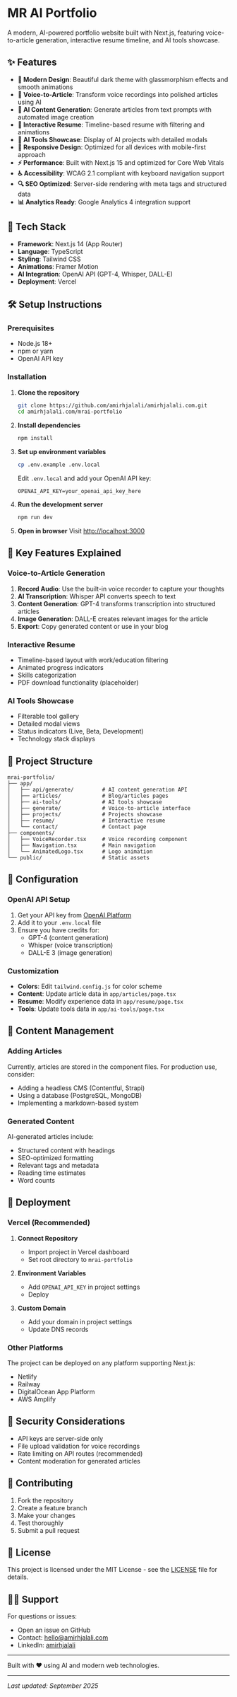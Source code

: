 # MR AI Portfolio

A modern, AI-powered portfolio website built with Next.js, featuring voice-to-article generation, interactive resume timeline, and AI tools showcase.

## ✨ Features

- **🎨 Modern Design**: Beautiful dark theme with glassmorphism effects and smooth animations
- **🎤 Voice-to-Article**: Transform voice recordings into polished articles using AI
- **📝 AI Content Generation**: Generate articles from text prompts with automated image creation
- **💼 Interactive Resume**: Timeline-based resume with filtering and animations
- **🔧 AI Tools Showcase**: Display of AI projects with detailed modals
- **📱 Responsive Design**: Optimized for all devices with mobile-first approach
- **⚡ Performance**: Built with Next.js 15 and optimized for Core Web Vitals
- **♿ Accessibility**: WCAG 2.1 compliant with keyboard navigation support
- **🔍 SEO Optimized**: Server-side rendering with meta tags and structured data
- **📊 Analytics Ready**: Google Analytics 4 integration support

## 🚀 Tech Stack

- **Framework**: Next.js 14 (App Router)
- **Language**: TypeScript
- **Styling**: Tailwind CSS
- **Animations**: Framer Motion
- **AI Integration**: OpenAI API (GPT-4, Whisper, DALL-E)
- **Deployment**: Vercel

## 🛠️ Setup Instructions

### Prerequisites

- Node.js 18+ 
- npm or yarn
- OpenAI API key

### Installation

1. **Clone the repository**
   ```bash
   git clone https://github.com/amirhjalali/amirhjalali.com.git
   cd amirhjalali.com/mrai-portfolio
   ```

2. **Install dependencies**
   ```bash
   npm install
   ```

3. **Set up environment variables**
   ```bash
   cp .env.example .env.local
   ```
   
   Edit `.env.local` and add your OpenAI API key:
   ```env
   OPENAI_API_KEY=your_openai_api_key_here
   ```

4. **Run the development server**
   ```bash
   npm run dev
   ```

5. **Open in browser**
   Visit [http://localhost:3000](http://localhost:3000)

## 🎯 Key Features Explained

### Voice-to-Article Generation

1. **Record Audio**: Use the built-in voice recorder to capture your thoughts
2. **AI Transcription**: Whisper API converts speech to text
3. **Content Generation**: GPT-4 transforms transcription into structured articles
4. **Image Generation**: DALL-E creates relevant images for the article
5. **Export**: Copy generated content or use in your blog

### Interactive Resume

- Timeline-based layout with work/education filtering
- Animated progress indicators
- Skills categorization
- PDF download functionality (placeholder)

### AI Tools Showcase

- Filterable tool gallery
- Detailed modal views
- Status indicators (Live, Beta, Development)
- Technology stack displays

## 📁 Project Structure

```
mrai-portfolio/
├── app/
│   ├── api/generate/         # AI content generation API
│   ├── articles/             # Blog/articles pages
│   ├── ai-tools/             # AI tools showcase
│   ├── generate/             # Voice-to-article interface
│   ├── projects/             # Projects showcase
│   ├── resume/               # Interactive resume
│   └── contact/              # Contact page
├── components/
│   ├── VoiceRecorder.tsx     # Voice recording component
│   ├── Navigation.tsx        # Main navigation
│   └── AnimatedLogo.tsx      # Logo animation
└── public/                   # Static assets
```

## 🔧 Configuration

### OpenAI API Setup

1. Get your API key from [OpenAI Platform](https://platform.openai.com/)
2. Add it to your `.env.local` file
3. Ensure you have credits for:
   - GPT-4 (content generation)
   - Whisper (voice transcription)
   - DALL-E 3 (image generation)

### Customization

- **Colors**: Edit `tailwind.config.js` for color scheme
- **Content**: Update article data in `app/articles/page.tsx`
- **Resume**: Modify experience data in `app/resume/page.tsx`
- **Tools**: Update tools data in `app/ai-tools/page.tsx`

## 📝 Content Management

### Adding Articles

Currently, articles are stored in the component files. For production use, consider:

- Adding a headless CMS (Contentful, Strapi)
- Using a database (PostgreSQL, MongoDB)
- Implementing a markdown-based system

### Generated Content

AI-generated articles include:
- Structured content with headings
- SEO-optimized formatting
- Relevant tags and metadata
- Reading time estimates
- Word counts

## 🚀 Deployment

### Vercel (Recommended)

1. **Connect Repository**
   - Import project in Vercel dashboard
   - Set root directory to `mrai-portfolio`

2. **Environment Variables**
   - Add `OPENAI_API_KEY` in project settings
   - Deploy

3. **Custom Domain**
   - Add your domain in project settings
   - Update DNS records

### Other Platforms

The project can be deployed on any platform supporting Next.js:
- Netlify
- Railway
- DigitalOcean App Platform
- AWS Amplify

## 🔐 Security Considerations

- API keys are server-side only
- File upload validation for voice recordings
- Rate limiting on API routes (recommended)
- Content moderation for generated articles

## 🤝 Contributing

1. Fork the repository
2. Create a feature branch
3. Make your changes
4. Test thoroughly
5. Submit a pull request

## 📄 License

This project is licensed under the MIT License - see the [LICENSE](LICENSE) file for details.

## 🙋‍♂️ Support

For questions or issues:
- Open an issue on GitHub
- Contact: hello@amirhjalali.com
- LinkedIn: [amirhjalali](https://linkedin.com/in/amirhjalali)

---

Built with ❤️ using AI and modern web technologies.

---

*Last updated: September 2025*